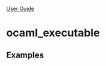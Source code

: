 [User Guide](index.md)

ocaml\_executable
=================

<a name="examples">Examples</a>
-------------------------------
